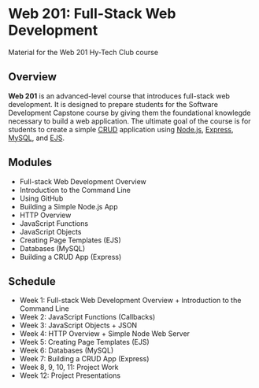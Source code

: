 # Web 201: Full-Stack Web Development
Material for the Web 201 Hy-Tech Club course 

## Overview
**Web 201** is an advanced-level course that introduces full-stack web development. It is designed to prepare students for the Software Development Capstone course by giving them the foundational knowlegde necessary to build a web application. The ultimate goal of the course is for students to create a simple [CRUD](https://en.wikipedia.org/wiki/Create,_read,_update_and_delete) application using [Node.js](https://en.wikipedia.org/wiki/Node.js), [Express](https://expressjs.com/), [MySQL](https://dev.mysql.com/doc/refman/8.0/en/what-is-mysql.html), and [EJS](https://ejs.co/).

## Modules
- Full-stack Web Development Overview
- Introduction to the Command Line
- Using GitHub
- Building a Simple Node.js App
- HTTP Overview
- JavaScript Functions
- JavaScript Objects
- Creating Page Templates (EJS)
- Databases (MySQL)
- Building a CRUD App (Express)

## Schedule
- Week 1: Full-stack Web Development Overview + Introduction to the Command Line
- Week 2: JavaScript Functions (Callbacks)
- Week 3: JavaScript Objects + JSON
- Week 4: HTTP Overview + Simple Node Web Server
- Week 5: Creating Page Templates (EJS)
- Week 6: Databases (MySQL)
- Week 7: Building a CRUD App (Express)
- Week 8, 9, 10, 11: Project Work
- Week 12: Project Presentations